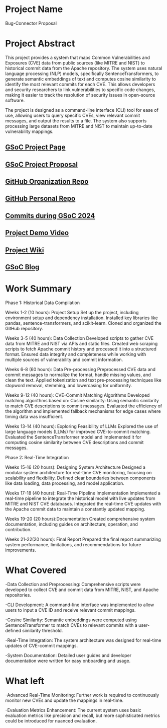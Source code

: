 # Project Name
Bug-Connector Proposal 
# Project Abstract
This project provides a system that maps Common Vulnerabilities and Exposures (CVE) data from public sources (like MITRE and NIST) to historical commit data from the Apache repository. The system uses natural language processing (NLP) models, specifically SentenceTransformers, to generate semantic embeddings of text and computes cosine similarity to identify the most relevant commits for each CVE. This allows developers and security researchers to link vulnerabilities to specific code changes, making it easier to track the resolution of security issues in open-source software.

The project is designed as a command-line interface (CLI) tool for ease of use, allowing users to query specific CVEs, view relevant commit messages, and output the results to a file. The system also supports processing large datasets from MITRE and NIST to maintain up-to-date vulnerability mappings.
## [GSoC Project Page](https://summerofcode.withgoogle.com/myprojects)
## [GSoC Project Proposal](https://summerofcode.withgoogle.com/myprojects/details/rmFUzLkp)
## [GitHub Organization Repo](https://github.com/c2siorg/bug-connector)
## [GitHub Personal Repo](https://github.com/dilishwaggins/bug-connector)
## [Commits during GSoC 2024](https://github.com/c2siorg/bug-connector/pull/7/commits)

## [Project Demo Video](https://drive.google.com/file/d/1_ZPwOfSdeO8pgs6oB3dVca6h2sZLOzcv/view?usp=drive_link)

## [Project Wiki](https://github.com/dilishwaggins/bug-connector/blob/main/README.md)
## [GSoC Blog](https://medium.com/@joy.zawadi32/from-code-newbie-to-gsoc-pro-my-wild-summer-with-googles-open-source-odyssey-708e4be6748d)

# Work Summary
Phase 1: Historical Data Compilation

Weeks 1-2 (10 hours): Project Setup
Set up the project, including environment setup and dependency installation.
Installed key libraries like pandas, sentence-transformers, and scikit-learn.
Cloned and organized the GitHub repository.

Weeks 3-5 (40 hours): Data Collection
Developed scripts to gather CVE data from MITRE and NIST via APIs and static files.
Created web scraping scripts to fetch Apache commit history and processed it into a structured format.
Ensured data integrity and completeness while working with multiple sources of vulnerability and commit information.

Weeks 6-8 (60 hours): Data Pre-processing
Preprocessed CVE data and commit messages to normalize the format, handle missing values, and clean the text.
Applied tokenization and text pre-processing techniques like stopword removal, stemming, and lowercasing for uniformity.

Weeks 9-12 (40 hours): CVE-Commit Matching Algorithms
Developed matching algorithms based on:
Cosine similarity: Using semantic similarity to match CVE descriptions to commit messages.
Evaluated the efficiency of the algorithm and implemented fallback mechanisms for edge cases where timing data was insufficient.

Weeks 13-14 (40 hours): Exploring Feasibility of LLMs
Explored the use of large language models (LLMs) for improved CVE-to-commit matching.
Evaluated the SentenceTransformer model and implemented it for computing cosine similarity between CVE descriptions and commit messages.

Phase 2: Real-Time Integration

Weeks 15-16 (20 hours): Designing System Architecture
Designed a modular system architecture for real-time CVE monitoring, focusing on scalability and flexibility.
Defined clear boundaries between components like data loading, data processing, and model application.

Weeks 17-18 (40 hours): Real-Time Pipeline Implementation
Implemented a real-time pipeline to integrate the historical model with live updates from MITRE and NIST CVE databases.
Integrated the real-time CVE updates with the Apache commit data to maintain a constantly updated mapping.

Weeks 19-20 (20 hours):Documentation
Created comprehensive system documentation, including guides on architecture, operation, and contribution.

Weeks 21-22(20 hours): Final Report
Prepared the final report summarizing system performance, limitations, and recommendations for future improvements.

# What Covered
-Data Collection and Preprocessing: Comprehensive scripts were developed to collect CVE and commit data from MITRE, NIST, and Apache repositories.

-CLI Development: A command-line interface was implemented to allow users to input a CVE ID and receive relevant commit mappings.

-Cosine Similarity: Semantic embeddings were computed using SentenceTransformer to match CVEs to relevant commits with a user-defined similarity threshold.

-Real-Time Integration: The system architecture was designed for real-time updates of CVE-commit mappings.

-System Documentation: Detailed user guides and developer documentation were written for easy onboarding and usage.

# What left
-Advanced Real-Time Monitoring: Further work is required to continuously monitor new CVEs and update the mappings in real-time.

-Evaluation Metrics Enhancement: The current system uses basic evaluation metrics like precision and recall, but more sophisticated metrics could be introduced for nuanced evaluation.

